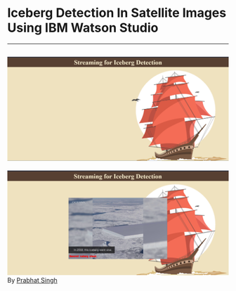 # Iceberg Detection In Satellite Images Using IBM Watson Studio 
---
![alt text](https://github.com/smartinternz02/SI-GuidedProject-49403-1652770998/blob/main/Homepage.png)
---
![alt text](https://github.com/smartinternz02/SI-GuidedProject-49403-1652770998/blob/main/OUPTUT.png)
By [Prabhat Singh](https://github.com/TestPrab) 
